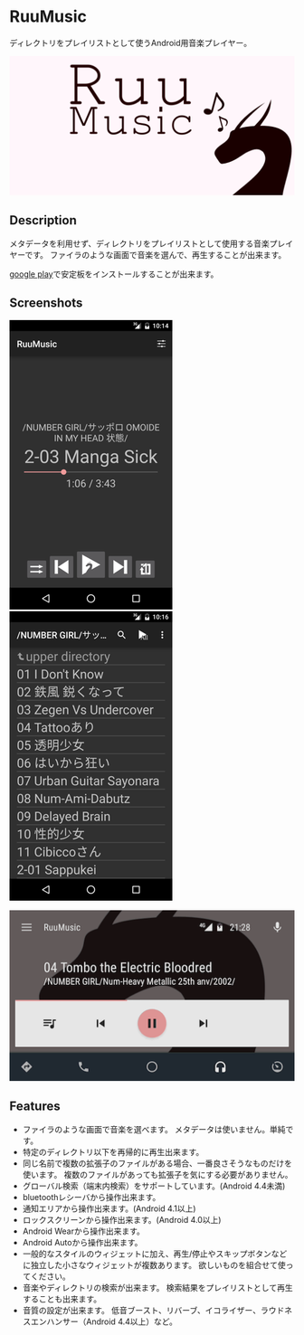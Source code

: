 RuuMusic
========
ディレクトリをプレイリストとして使うAndroid用音楽プレイヤー。

![RuuMusicのプロモーション画像](designs/promotion.png)

## Description
メタデータを利用せず、ディレクトリをプレイリストとして使用する音楽プレイヤーです。
ファイラのような画面で音楽を選んで、再生することが出来ます。

[google play](https://play.google.com/store/apps/details?id=jp.blanktar.ruumusic)で安定板をインストールすることが出来ます。

## Screenshots
![プレイヤー画面](screenshots/for-readme/play.png)
![選択画面](screenshots/for-readme/playlists.png)

![Android Auto](screenshots/for-readme/auto.png)

## Features
* ファイラのような画面で音楽を選べます。
	メタデータは使いません。単純です。
* 特定のディレクトリ以下を再帰的に再生出来ます。
* 同じ名前で複数の拡張子のファイルがある場合、一番良さそうなものだけを使います。
	複数のファイルがあっても拡張子を気にする必要がありません。
* グローバル検索（端末内検索）をサポートしています。(Android 4.4未満)
* bluetoothレシーバから操作出来ます。
* 通知エリアから操作出来ます。(Android 4.1以上)
* ロックスクリーンから操作出来ます。(Android 4.0以上)
* Android Wearから操作出来ます。
* Android Autoから操作出来ます。
* 一般的なスタイルのウィジェットに加え、再生/停止やスキップボタンなどに独立した小さなウィジェットが複数あります。
	欲しいものを組合せて使ってください。
* 音楽やディレクトリの検索が出来ます。
	検索結果をプレイリストとして再生することも出来ます。
* 音質の設定が出来ます。
	低音ブースト、リバーブ、イコライザー、ラウドネスエンハンサー（Android 4.4以上）など。
